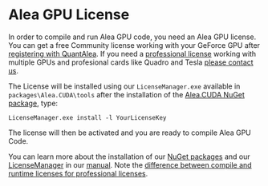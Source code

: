 # Alea GPU License

In order to compile and run Alea GPU code, you need an Alea GPU license. You can get a free Community license working
with your GeForce GPU after [registering with QuantAlea](http://quantalea.com/accounts/login/). 
If you need a [professional license](http://quantalea.com/licensing/) working with multiple GPUs and profesional cards 
like Quadro and Tesla [please contact us](http://quantalea.com/contact/).

The License will be installed using our `LicenseManager.exe` available in `packages\Alea.CUDA\tools` after the 
installation of the [Alea.CUDA NuGet package](http://www.nuget.org/packages/Alea.CUDA/), type:

	LicenseManager.exe install -l YourLicenseKey

The license will then be activated and you are ready to compile Alea GPU Code.

You can learn more about the installation of our [NuGet packages](http://quantalea.com/static/app/manual/compilation-installation.html)
and our [LicenseManager](http://quantalea.com/static/app/manual/compilation-license_manager.html) in our [manual](http://quantalea.com/static/app/manual/index.html). Note the [difference between compile and runtime licenses for professional licenses]().